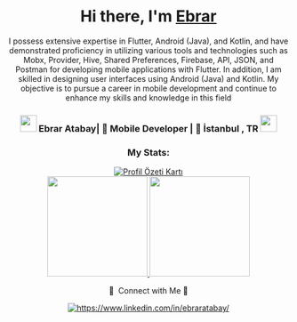 <div align="center">
   <h1>Hi there, I'm <a href="https://ebraratabay.com">Ebrar</a></h1>
</div>
<div align="center"
   <h4>I possess extensive expertise in Flutter, Android (Java), and Kotlin, and have demonstrated
proficiency in utilizing various tools and technologies such as Mobx, Provider, Hive, Shared
Preferences, Firebase, API, JSON, and Postman for developing mobile applications with Flutter. In
addition, I am skilled in designing user interfaces using Android (Java) and Kotlin. My objective is to
pursue a career in mobile development and continue to enhance my skills and knowledge in this field</h4>
</div>

<div align="center">
   <h3>
   <img src="https://media.giphy.com/media/WUlplcMpOCEmTGBtBW/giphy.gif" width="30">  
   Ebrar Atabay| 📱 Mobile Developer | 🌆 İstanbul , TR  <img src="https://media.giphy.com/media/WUlplcMpOCEmTGBtBW/giphy.gif" width="30">
   </h3>

   <h3 align="center">My Stats:</h3>
<a href="https://github.com/marytennyson">  
   <div align="center">
      <img src="http://github-profile-summary-cards.vercel.app/api/cards/profile-details?username=marytennyson&theme=omni" alt="Profil Özeti Kartı">
   </div>
  <img height="180em" src="https://github-readme-stats-eight-theta.vercel.app/api?username=marytennyson&show_icons=true&theme=omni&include_all_commits=true&count_private=true"/>
  <img height="180em" src="https://github-readme-stats-eight-theta.vercel.app/api/top-langs/?username=marytennyson&layout=compact&langs_count=8&theme=omni"/>
</a>
   
   🌸 &nbsp;Connect with Me 🌸


<a href="https://www.linkedin.com/in/ebraratabay/" target="_blank">
    <img src="https://img.shields.io/badge/%20-linkedin-f498ad" alt="https://www.linkedin.com/in/ebraratabay/">
</a>



   </a>
</div>
